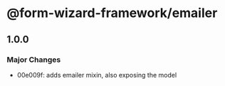 # @form-wizard-framework/emailer

## 1.0.0

### Major Changes

- 00e009f: adds emailer mixin, also exposing the model
